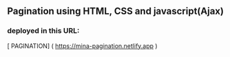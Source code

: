 ## Pagination using HTML, CSS and javascript(Ajax)

### deployed in this URL:

[ PAGINATION] ( https://mina-pagination.netlify.app )
